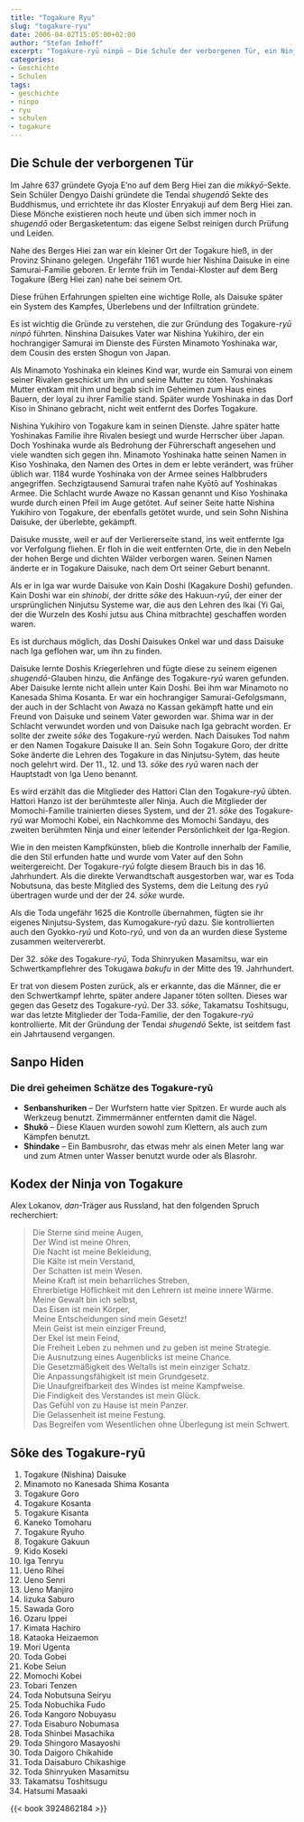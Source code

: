 ```yaml
---
title: "Togakure Ryu"
slug: "togakure-ryu"
date: 2006-04-02T15:05:00+02:00
author: "Stefan Imhoff"
excerpt: "Togakure-ryū ninpō – Die Schule der verborgenen Tür, ein Ninja-Ryu gegründet von Daisuke Togakure, ist nun fast schon tausend Jahre alt."
categories:
- Geschichte
- Schulen
tags:
- geschichte
- ninpo
- ryu
- schulen
- togakure
---
```


## Die Schule der verborgenen Tür

Im Jahre 637 gründete Gyoja E’no auf dem Berg Hiei zan die *mikkyō*-Sekte. Sein Schüler Dengyo Daishi gründete die Tendai *shugendō* Sekte des Buddhismus, und errichtete ihr das Kloster Enryakuji auf dem Berg Hiei zan. Diese Mönche existieren noch heute und üben sich immer noch in *shugendō* oder Bergasketentum: das eigene Selbst reinigen durch Prüfung und Leiden.

Nahe des Berges Hiei zan war ein kleiner Ort der Togakure hieß, in der Provinz Shinano gelegen. Ungefähr 1161 wurde hier Nishina Daisuke in eine Samurai-Familie geboren. Er lernte früh im Tendai-Kloster auf dem Berg Togakure (Berg Hiei zan) nahe bei seinem Ort.

Diese frühen Erfahrungen spielten eine wichtige Rolle, als Daisuke später ein System des Kampfes, Überlebens und der Infiltration gründete.

Es ist wichtig die Gründe zu verstehen, die zur Gründung des Togakure-*ryū* *ninpō* führten. Ninshina Daisukes Vater war Nishina Yukihiro, der ein hochrangiger Samurai im Dienste des Fürsten Minamoto Yoshinaka war, dem Cousin des ersten Shogun von Japan.

Als Minamoto Yoshinaka ein kleines Kind war, wurde ein Samurai von einem seiner Rivalen geschickt um ihn und seine Mutter zu töten. Yoshinakas Mutter entkam mit ihm und begab sich im Geheimen zum Haus eines Bauern, der loyal zu ihrer Familie stand. Später wurde Yoshinaka in das Dorf Kiso in Shinano gebracht, nicht weit entfernt des Dorfes Togakure.

Nishina Yukihiro von Togakure kam in seinen Dienste. Jahre später hatte Yoshinakas Familie ihre Rivalen besiegt und wurde Herrscher über Japan. Doch Yoshinaka wurde als Bedrohung der Führerschaft angesehen und viele wandten sich gegen ihn. Minamoto Yoshinaka hatte seinen Namen in Kiso Yoshinaka, den Namen des Ortes in dem er lebte verändert, was früher üblich war. 1184 wurde Yoshinaka von der Armee seines Halbbruders angegriffen. Sechzigtausend Samurai trafen nahe Kyōtō auf Yoshinakas Armee. Die Schlacht wurde Awaze no Kassan genannt und Kiso Yoshinaka wurde durch einen Pfeil im Auge getötet. Auf seiner Seite hatte Nishina Yukihiro von Togakure, der ebenfalls getötet wurde, und sein Sohn Nishina Daisuke, der überlebte, gekämpft.

Daisuke musste, weil er auf der Verliererseite stand, ins weit entfernte Iga vor Verfolgung fliehen. Er floh in die weit entfernten Orte, die in den Nebeln der hohen Berge und dichten Wälder verborgen waren. Seinen Namen änderte er in Togakure Daisuke, nach dem Ort seiner Geburt benannt.

Als er in Iga war wurde Daisuke von Kain Doshi (Kagakure Doshi) gefunden. Kain Doshi war ein *shinobi*, der dritte *sōke* des Hakuun-*ryū*, der einer der ursprünglichen Ninjutsu Systeme war, die aus den Lehren des Ikai (Yi Gai, der die Wurzeln des Koshi jutsu aus China mitbrachte) geschaffen worden waren.

Es ist durchaus möglich, das Doshi Daisukes Onkel war und dass Daisuke nach Iga geflohen war, um ihn zu finden.

Daisuke lernte Doshis Kriegerlehren und fügte diese zu seinem eigenen *shugendō*-Glauben hinzu, die Anfänge des Togakure-*ryū* waren gefunden. Aber Daisuke lernte nicht allein unter Kain Doshi. Bei ihm war Minamoto no Kanesada Shima Kosanta. Er war ein hochrangiger Samurai-Gefolgsmann, der auch in der Schlacht von Awaza no Kassan gekämpft hatte und ein Freund von Daisuke und seinem Vater geworden war. Shima war in der Schlacht verwundet worden und von Daisuke nach Iga gebracht worden. Er sollte der zweite *sōke* des Togakure-*ryū* werden. Nach Daisukes Tod nahm er den Namen Togakure Daisuke II an. Sein Sohn Togakure Goro, der dritte Soke änderte die Lehren des Togakure in das Ninjutsu-Sytem, das heute noch gelehrt wird. Der 11., 12. und 13. *sōke* des *ryū* waren nach der Hauptstadt von Iga Ueno benannt.

Es wird erzählt das die Mitglieder des Hattori Clan den Togakure-*ryū* übten. Hattori Hanzo ist der berühmteste aller Ninja. Auch die Mitglieder der Momochi-Familie trainierten dieses System, und der 21. *sōke* des Togakure-*ryū* war Momochi Kobei, ein Nachkomme des Momochi Sandayu, des zweiten berühmten Ninja und einer leitender Persönlichkeit der Iga-Region.

Wie in den meisten Kampfkünsten, blieb die Kontrolle innerhalb der Familie, die den Stil erfunden hatte und wurde vom Vater auf den Sohn weitergereicht. Der Togakure-*ryū* folgte diesem Brauch bis in das 16. Jahrhundert. Als die direkte Verwandtschaft ausgestorben war, war es Toda Nobutsuna, das beste Mitglied des Systems, dem die Leitung des *ryū* übertragen wurde und der der 24. *sōke* wurde.

Als die Toda ungefähr 1625 die Kontrolle übernahmen, fügten sie ihr eigenes Ninjutsu-System, das Kumogakure-*ryū* dazu. Sie kontrollierten auch den Gyokko-*ryū* und Koto-*ryū*, und von da an wurden diese Systeme zusammen weitervererbt.

Der 32. *sōke* des Togakure-*ryū*, Toda Shinryuken Masamitsu, war ein Schwertkampflehrer des Tokugawa *bakufu* in der Mitte des 19. Jahrhundert.

Er trat von diesem Posten zurück, als er erkannte, das die Männer, die er den Schwertkampf lehrte, später andere Japaner töten sollten. Dieses war gegen das Gesetz des Togakure-*ryū*. Der 33. *sōke*, Takamatsu Toshitsugu, war das letzte Mitglieder der Toda-Familie, der den Togakure-*ryū* kontrollierte. Mit der Gründung der Tendai *shugendō* Sekte, ist seitdem fast ein Jahrtausend vergangen.


## Sanpo Hiden

### Die drei geheimen Schätze des Togakure-ryū

- **Senbanshuriken** – Der Wurfstern hatte vier Spitzen. Er wurde auch als Werkzeug benutzt. Zimmermänner entfernten damit die Nägel.
- **Shukō** – Diese Klauen wurden sowohl zum Klettern, als auch zum Kämpfen benutzt.
- **Shindake** – Ein Bambusrohr, das etwas mehr als einen Meter lang war und zum Atmen unter Wasser benutzt wurde oder als Blasrohr.


## Kodex der Ninja von Togakure

Alex Lokanov, *dan*-Träger aus Russland, hat den folgenden Spruch recherchiert:

> Die Sterne sind meine Augen,  
> Der Wind ist meine Ohren,  
> Die Nacht ist meine Bekleidung,  
> Die Kälte ist mein Verstand,  
> Der Schatten ist mein Wesen.  
> Meine Kraft ist mein beharrliches Streben,  
> Ehrerbietige Höflichkeit mit den Lehrern ist meine innere Wärme.  
> Meine Gewalt bin ich selbst,  
> Das Eisen ist mein Körper,  
> Meine Entscheidungen sind mein Gesetz!  
> Mein Geist ist mein einziger Freund,  
> Der Ekel ist mein Feind,  
> Die Freiheit Leben zu nehmen und zu geben ist meine Strategie.   
> Die Ausnutzung eines Augenblicks ist meine Chance.  
> Die Gesetzmäßigkeit des Weltalls ist mein einziger Schatz.  
> Die Anpassungsfähigkeit ist mein Grundgesetz.  
> Die Unaufgreifbarkeit des Windes ist meine Kampfweise.  
> Die Findigkeit des Verstandes ist mein Glück.  
> Das Gefühl von zu Hause ist mein Panzer.  
> Die Gelassenheit ist meine Festung.  
> Das Begreifen vom Wesentlichen ohne Überlegung ist mein Schwert.


## Sōke des Togakure-ryū

1. Togakure (Nishina) Daisuke
2. Minamoto no Kanesada Shima Kosanta
3. Togakure Goro
4. Togakure Kosanta
5. Togakure Kisanta
6. Kaneko Tomoharu
7. Togakure Ryuho
8. Togakure Gakuun
9. Kido Koseki
10. Iga Tenryu
11. Ueno Rihei
12. Ueno Senri
13. Ueno Manjiro
14. Iizuka Saburo
15. Sawada Goro
16. Ozaru Ippei
17. Kimata Hachiro
18. Kataoka Heizaemon
19. Mori Ugenta
20. Toda Gobei
21. Kobe Seiun
22. Momochi Kobei
23. Tobari Tenzen
24. Toda Nobutsuna Seiryu
25. Toda Nobuchika Fudo
26. Toda Kangoro Nobuyasu
27. Toda Eisaburo Nobumasa
28. Toda Shinbei Masachika
29. Toda Shingoro Masayoshi
30. Toda Daigoro Chikahide
31. Toda Daisaburo Chikashige
32. Toda Shinryuken Masamitsu
33. Takamatsu Toshitsugu
34. Hatsumi Masaaki

{{< book 3924862184 >}}

